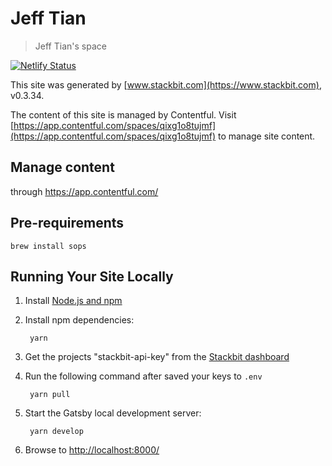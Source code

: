 # Jeff Tian

> Jeff Tian's space

[![Netlify Status](https://api.netlify.com/api/v1/badges/7dcb93a2-3f0f-40e1-8f5d-27bf4b907490/deploy-status)](https://app.netlify.com/sites/jeff-tian/deploys)

This site was generated by [www.stackbit.com](https://www.stackbit.com), v0.3.34.

The content of this site is managed by Contentful.
Visit [https://app.contentful.com/spaces/qixg1o8tujmf](https://app.contentful.com/spaces/qixg1o8tujmf) to manage site
content.

## Manage content

through https://app.contentful.com/

## Pre-requirements

```shell
brew install sops
```

## Running Your Site Locally

1. Install [Node.js and npm](https://nodejs.org/en/)

1. Install npm dependencies:

        yarn

1. Get the projects "stackbit-api-key" from the [Stackbit dashboard](https://app.stackbit.com/dashboard)

1. Run the following command after saved your keys to `.env`

        yarn pull

1. Start the Gatsby local development server:

        yarn develop

1. Browse to [http://localhost:8000/](http://localhost:8000/)

